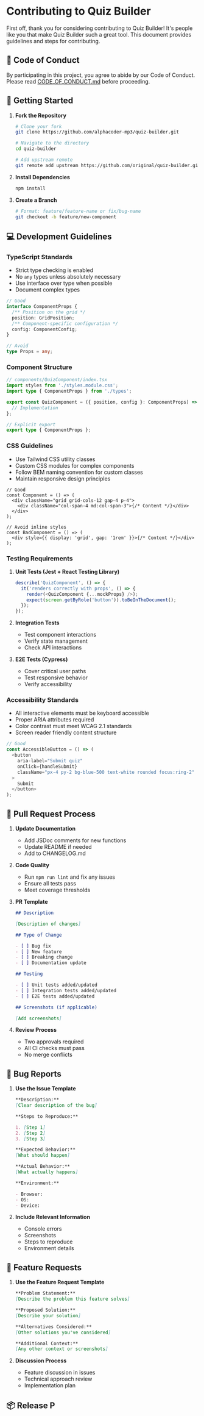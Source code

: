 # Contributing to Quiz Builder

First off, thank you for considering contributing to Quiz Builder! It's people like you that make Quiz Builder such a great tool. This document provides guidelines and steps for contributing.

## 📝 Code of Conduct

By participating in this project, you agree to abide by our Code of Conduct. Please read [CODE_OF_CONDUCT.md](CODE_OF_CONDUCT.md) before proceeding.

## 🚀 Getting Started

1. **Fork the Repository**

   ```bash
   # Clone your fork
   git clone https://github.com/alphacoder-mp3/quiz-builder.git

   # Navigate to the directory
   cd quiz-builder

   # Add upstream remote
   git remote add upstream https://github.com/original/quiz-builder.git
   ```

2. **Install Dependencies**

   ```bash
   npm install
   ```

3. **Create a Branch**
   ```bash
   # Format: feature/feature-name or fix/bug-name
   git checkout -b feature/new-component
   ```

## 💻 Development Guidelines

### TypeScript Standards

- Strict type checking is enabled
- No `any` types unless absolutely necessary
- Use interface over type when possible
- Document complex types

```typescript
// Good
interface ComponentProps {
  /** Position on the grid */
  position: GridPosition;
  /** Component-specific configuration */
  config: ComponentConfig;
}

// Avoid
type Props = any;
```

### Component Structure

```typescript
// components/QuizComponent/index.tsx
import styles from './styles.module.css';
import type { ComponentProps } from './types';

export const QuizComponent = ({ position, config }: ComponentProps) => {
  // Implementation
};

// Explicit export
export type { ComponentProps };
```

### CSS Guidelines

- Use Tailwind CSS utility classes
- Custom CSS modules for complex components
- Follow BEM naming convention for custom classes
- Maintain responsive design principles

```tsx
// Good
const Component = () => (
  <div className="grid grid-cols-12 gap-4 p-4">
    <div className="col-span-4 md:col-span-3">{/* Content */}</div>
  </div>
);

// Avoid inline styles
const BadComponent = () => (
  <div style={{ display: 'grid', gap: '1rem' }}>{/* Content */}</div>
);
```

### Testing Requirements

1. **Unit Tests (Jest + React Testing Library)**

   ```typescript
   describe('QuizComponent', () => {
     it('renders correctly with props', () => {
       render(<QuizComponent {...mockProps} />);
       expect(screen.getByRole('button')).toBeInTheDocument();
     });
   });
   ```

2. **Integration Tests**

   - Test component interactions
   - Verify state management
   - Check API interactions

3. **E2E Tests (Cypress)**
   - Cover critical user paths
   - Test responsive behavior
   - Verify accessibility

### Accessibility Standards

- All interactive elements must be keyboard accessible
- Proper ARIA attributes required
- Color contrast must meet WCAG 2.1 standards
- Screen reader friendly content structure

```typescript
// Good
const AccessibleButton = () => (
  <button
    aria-label="Submit quiz"
    onClick={handleSubmit}
    className="px-4 py-2 bg-blue-500 text-white rounded focus:ring-2"
  >
    Submit
  </button>
);
```

## 📝 Pull Request Process

1. **Update Documentation**

   - Add JSDoc comments for new functions
   - Update README if needed
   - Add to CHANGELOG.md

2. **Code Quality**

   - Run `npm run lint` and fix any issues
   - Ensure all tests pass
   - Meet coverage thresholds

3. **PR Template**

   ```markdown
   ## Description

   [Description of changes]

   ## Type of Change

   - [ ] Bug fix
   - [ ] New feature
   - [ ] Breaking change
   - [ ] Documentation update

   ## Testing

   - [ ] Unit tests added/updated
   - [ ] Integration tests added/updated
   - [ ] E2E tests added/updated

   ## Screenshots (if applicable)

   [Add screenshots]
   ```

4. **Review Process**
   - Two approvals required
   - All CI checks must pass
   - No merge conflicts

## 🐛 Bug Reports

1. **Use the Issue Template**

   ```markdown
   **Description:**
   [Clear description of the bug]

   **Steps to Reproduce:**

   1. [Step 1]
   2. [Step 2]
   3. [Step 3]

   **Expected Behavior:**
   [What should happen]

   **Actual Behavior:**
   [What actually happens]

   **Environment:**

   - Browser:
   - OS:
   - Device:
   ```

2. **Include Relevant Information**
   - Console errors
   - Screenshots
   - Steps to reproduce
   - Environment details

## 🎯 Feature Requests

1. **Use the Feature Request Template**

   ```markdown
   **Problem Statement:**
   [Describe the problem this feature solves]

   **Proposed Solution:**
   [Describe your solution]

   **Alternatives Considered:**
   [Other solutions you've considered]

   **Additional Context:**
   [Any other context or screenshots]
   ```

2. **Discussion Process**
   - Feature discussion in issues
   - Technical approach review
   - Implementation plan

## 📦 Release P

